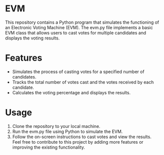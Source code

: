 # EVM
This repository contains a Python program that simulates the functioning of an Electronic Voting Machine (EVM). The evm.py file implements a basic EVM class that allows users to cast votes for multiple candidates and displays the voting results.
# Features
* Simulates the process of casting votes for a specified number of candidates.
* Tracks the total number of votes cast and the votes received by each candidate.
* Calculates the voting percentage and displays the results.
# Usage
 1) Clone the repository to your local machine.
 2) Run the evm.py file using Python to simulate the EVM.
 3) Follow the on-screen instructions to cast votes and view the results.
Feel free to contribute to this project by adding more features or improving the existing functionality.


